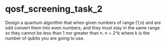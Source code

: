 # qosf_screening_task_2
Design a quantum algorithm that when given numbers of range [1,n) and are odd convert them into even numbers, and they must stay in the same range so they cannot be less than 1 nor greater than n. n = 2^k where k is the number of qubits you are going to use.
